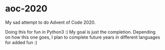 # aoc-2020
My sad attempt to do Advent of Code 2020.

Doing this for fun in Python3 :) My goal is just the completion.
Depending on how this one goes, I plan to complete future years in different languages for added fun :)
